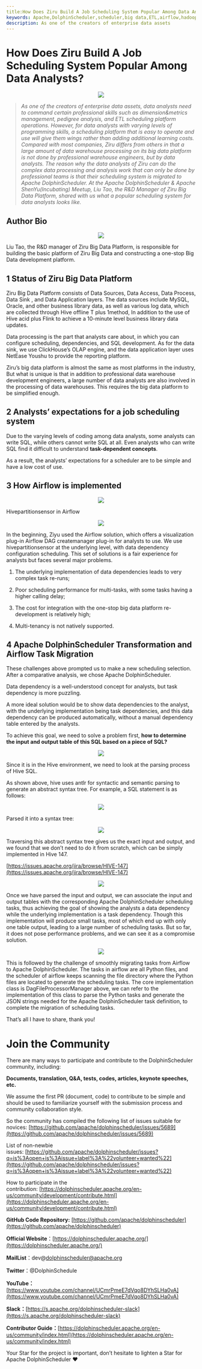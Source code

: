 ```yaml
---
title:How Does Ziru Build A Job Scheduling System Popular Among Data Analysts?
keywords: Apache,DolphinScheduler,scheduler,big data,ETL,airflow,hadoop,orchestration,dataops,Meetup
description: As one of the creators of enterprise data assets
---
```

# **How Does Ziru Build A Job Scheduling System Popular Among Data Analysts?**

<div align=center>

<img src="/img/2022-4-6/en/1.png"/>

</div>

>*As one of the creators of enterprise data assets, data analysts need to command certain professional skills such as dimension&metrics management, pedigree analysis, and ETL scheduling platform operations. However, for data analysts with varying levels of programming skills, a scheduling platform that is easy to operate and use will give them wings rather than adding additional learning costs.*
>*Compared with most companies, Ziru differs from others in that a large amount of data warehouse processing on its big data platform is not done by professional warehouse engineers, but by data analysts. The reason why the data analysts of Ziru can do the complex data processing and analysis work that can only be done by professional teams is that their scheduling system is migrated to Apache DolphinScheduler.*
>*At the Apache DolphinScheduler & Apache ShenYu(Incubating) Meetup, Liu Tao, the R&D Manager of Ziru Big Data Platform, shared with us what a popular scheduling system for data analysts looks like.*
## **Author Bio**

<div align=center>

<img src="/img/2022-4-6/en/2.png"/>

</div>

Liu Tao, the R&D manager of Ziru Big Data Platform, is responsible for building the basic platform of Ziru Big Data and constructing a one-stop Big Data development platform.

## **1 Status of Ziru Big Data Platform**

Ziru Big Data Platform consists of Data Sources, Data Access, Data Process, Data Sink , and Data Application layers. The data sources include MySQL, Oracle, and other business library data, as well as various log data, which are collected through Hive offline T plus 1method, In addition to the use of Hive acid plus Flink to achieve a 10-minute level business library data updates.

Data processing is the part that analysts care about, in which you can configure scheduling, dependencies, and SQL development. As for the data sink, we use ClickHouse’s OLAP engine, and the data application layer uses NetEase Youshu to provide the reporting platform.

Ziru’s big data platform is almost the same as most platforms in the industry, But what is unique is that in addition to professional data warehouse development engineers, a large number of data analysts are also involved in the processing of data warehouses. This requires the big data platform to be simplified enough.

## **2 Analysts’ expectations for a job scheduling system**

Due to the varying levels of coding among data analysts, some analysts can write SQL, while others cannot write SQL at all. Even analysts who can write SQL find it difficult to understand **task-dependent concepts**.

As a result, the analysts’ expectations for a scheduler are to be simple and have a low cost of use.

## **3 How Airflow is implemented**

<div align=center>

<img src="/img/2022-4-6/en/3.png"/>

</div>

Hivepartitionsensor in Airflow

<div align=center>

<img src="/img/2022-4-6/en/4.png"/>

</div>

In the beginning, Ziyu used the Airflow solution, which offers a visualization plug-in Airflow DAG createmanager plug-in for analysts to use. We use hivepartitionsensor at the underlying level, with data dependency configuration scheduling. This set of solutions is a fair experience for analysts but faces several major problems.

1. The underlying implementation of data dependencies leads to very complex task re-runs;

2. Poor scheduling performance for multi-tasks, with some tasks having a higher calling delay;

3. The cost for integration with the one-stop big data platform re-development is relatively high;

4. Multi-tenancy is not natively supported.

## **4 Apache DolphinScheduler Transformation and Airflow Task Migration**

These challenges above prompted us to make a new scheduling selection. After a comparative analysis, we chose Apache DolphinScheduler.

Data dependency is a well-understood concept for analysts, but task dependency is more puzzling.

A more ideal solution would be to show data dependencies to the analyst, with the underlying implementation being task dependencies, and this data dependency can be produced automatically, without a manual dependency table entered by the analysts.

To achieve this goal, we need to solve a problem first, **how to determine the input and output table of this SQL based on a piece of SQL?**

<div align=center>

<img src="/img/2022-4-6/en/5.png"/>

</div>

Since it is in the Hive environment, we need to look at the parsing process of Hive SQL.

As shown above, hive uses antlr for syntactic and semantic parsing to generate an abstract syntax tree. For example, a SQL statement is as follows:

<div align=center>

<img src="/img/2022-4-6/en/6.png"/>

</div>

Parsed it into a syntax tree:

<div align=center>

<img src="/img/2022-4-6/en/7.png"/>

</div>

Traversing this abstract syntax tree gives us the exact input and output, and we found that we don’t need to do it from scratch, which can be simply implemented in Hive 147.

[https://issues.apache.org/jira/browse/HIVE-147](https://issues.apache.org/jira/browse/HIVE-147)

<div align=center>

<img src="/img/2022-4-6/en/8.png"/>

</div>

Once we have parsed the input and output, we can associate the input and output tables with the corresponding Apache DolphinScheduler scheduling tasks, thus achieving the goal of showing the analysts a data dependency while the underlying implementation is a task dependency. Though this implementation will produce small tasks, most of which end up with only one table output, leading to a large number of scheduling tasks. But so far, it does not pose performance problems, and we can see it as a compromise solution.

<div align=center>

<img src="/img/2022-4-6/en/7.png"/>

</div>

This is followed by the challenge of smoothly migrating tasks from Airflow to Apache DolphinScheduler. The tasks in airflow are all Python files, and the scheduler of airflow keeps scanning the file directory where the Python files are located to generate the scheduling tasks. The core implementation class is DagFileProcessorManager above, we can refer to the implementation of this class to parse the Python tasks and generate the JSON strings needed for the Apache DolphinScheduler task definition, to complete the migration of scheduling tasks.

That’s all I have to share, thank you!

# Join the Community

There are many ways to participate and contribute to the DolphinScheduler community, including:

**Documents, translation, Q&A, tests, codes, articles, keynote speeches, etc.**

We assume the first PR (document, code) to contribute to be simple and should be used to familiarize yourself with the submission process and community collaboration style.

So the community has compiled the following list of issues suitable for novices: [https://github.com/apache/dolphinscheduler/issues/5689](https://github.com/apache/dolphinscheduler/issues/5689)

List of non-newbie issues: [https://github.com/apache/dolphinscheduler/issues?q=is%3Aopen+is%3Aissue+label%3A%22volunteer+wanted%22](https://github.com/apache/dolphinscheduler/issues?q=is%3Aopen+is%3Aissue+label%3A%22volunteer+wanted%22)

How to participate in the contribution: [https://dolphinscheduler.apache.org/en-us/community/development/contribute.html](https://dolphinscheduler.apache.org/en-us/community/development/contribute.html)

**GitHub Code Repository:** [https://github.com/apache/dolphinscheduler](https://github.com/apache/dolphinscheduler)

**Official Website**：[https://dolphinscheduler.apache.org/](https://dolphinscheduler.apache.org/)

**MailList**：dev@dolphinscheduler@apache.org

**Twitter**：@DolphinSchedule

**YouTube：**[https://www.youtube.com/channel/UCmrPmeE7dVqo8DYhSLHa0vA](https://www.youtube.com/channel/UCmrPmeE7dVqo8DYhSLHa0vA)

**Slack：**[https://s.apache.org/dolphinscheduler-slack](https://s.apache.org/dolphinscheduler-slack)

**Contributor Guide：**[https://dolphinscheduler.apache.org/en-us/community/index.html](https://dolphinscheduler.apache.org/en-us/community/index.html)

Your Star for the project is important, don’t hesitate to lighten a Star for Apache DolphinScheduler ❤️










